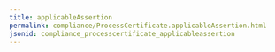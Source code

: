 ```yaml
---
title: applicableAssertion
permalink: compliance/ProcessCertificate.applicableAssertion.html
jsonid: compliance_processcertificate_applicableassertion
---
```

